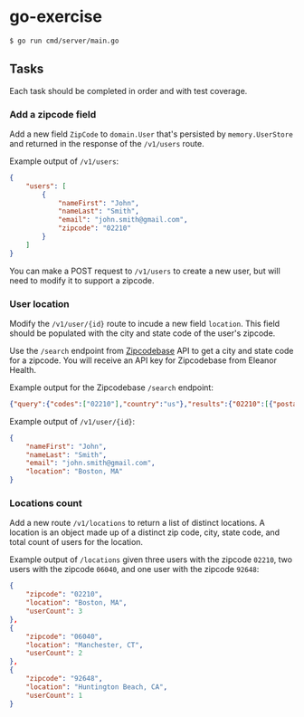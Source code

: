 # go-exercise

```bash
$ go run cmd/server/main.go
```

## Tasks

Each task should be completed in order and with test coverage.

### Add a zipcode field

Add a new field `ZipCode` to `domain.User` that's persisted by `memory.UserStore` and returned in the response of the `/v1/users` route.

Example output of `/v1/users`:

```json
{
    "users": [
        {
            "nameFirst": "John",
            "nameLast": "Smith",
            "email": "john.smith@gmail.com",
            "zipcode": "02210"
        }
    ]
}
```

You can make a POST request to `/v1/users` to create a new user, but will need to modify it to support a zipcode.

### User location

Modify the `/v1/user/{id}` route to incude a new field `location`. This field should be populated with the city and state code of the user's zipcode.

Use the `/search` endpoint from [Zipcodebase](https://app.zipcodebase.com/documentation) API to get a city and state code for a zipcode. You will receive an API key for Zipcodebase from Eleanor Health.

Example output for the Zipcodebase `/search` endpoint:

```json
{"query":{"codes":["02210"],"country":"us"},"results":{"02210":[{"postal_code":"02210","country_code":"US","latitude":"42.34890000","longitude":"-71.04650000","city":"Boston","state":"Massachusetts","city_en":"Boston","state_en":"Massachusetts","state_code":"MA","province":"Suffolk","province_code":"025"}]}}
```

Example output of `/v1/user/{id}`:

```json
{
    "nameFirst": "John",
    "nameLast": "Smith",
    "email": "john.smith@gmail.com",
    "location": "Boston, MA"
}
```

### Locations count

Add a new route `/v1/locations` to return a list of distinct locations. A location is an object made up of a distinct zip code, city, state code, and total count of users for the location.

Example output of `/locations` given three users with the zipcode `02210`, two users with the zipcode `06040`, and one user with the zipcode `92648`:

```json
{
    "zipcode": "02210",
    "location": "Boston, MA",
    "userCount": 3
},
{
    "zipcode": "06040",
    "location": "Manchester, CT",
    "userCount": 2
},
{
    "zipcode": "92648",
    "location": "Huntington Beach, CA",
    "userCount": 1
}
```
